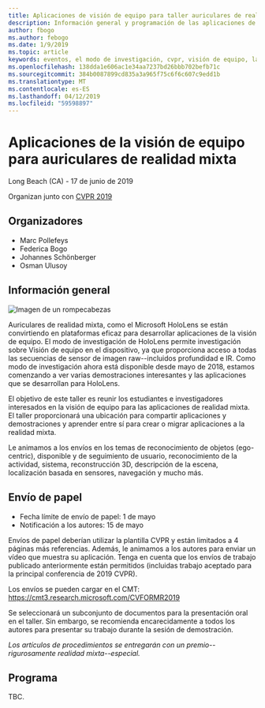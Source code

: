```yaml
---
title: Aplicaciones de visión de equipo para taller auriculares de realidad mixta en CVPR 2019
description: Información general y programación de las aplicaciones de visión de equipo para taller auriculares de realidad mixta, entrega en la conferencia CVPR en junio de 2019.
author: fbogo
ms.author: febogo
ms.date: 1/9/2019
ms.topic: article
keywords: eventos, el modo de investigación, cvpr, visión de equipo, la investigación, HoloLens
ms.openlocfilehash: 138dda1e606ac1e34aa7237bd26bbb702befb71c
ms.sourcegitcommit: 384b0087899cd835a3a965f75c6f6c607c9edd1b
ms.translationtype: MT
ms.contentlocale: es-ES
ms.lasthandoff: 04/12/2019
ms.locfileid: "59598897"
---
```

# <a name="computer-vision-applications-for-mixed-reality-headsets"></a>Aplicaciones de la visión de equipo para auriculares de realidad mixta
Long Beach (CA) - 17 de junio de 2019

Organizan junto con [CVPR 2019](http://cvpr2019.thecvf.com/)

## <a name="organizers"></a>Organizadores
* Marc Pollefeys
* Federica Bogo
* Johannes Schönberger
* Osman Ulusoy

## <a name="overview"></a>Información general

![Imagen de un rompecabezas](images/cvpr2019_teaser.jpg)

Auriculares de realidad mixta, como el Microsoft HoloLens se están convirtiendo en plataformas eficaz para desarrollar aplicaciones de la visión de equipo. El modo de investigación de HoloLens permite investigación sobre Visión de equipo en el dispositivo, ya que proporciona acceso a todas las secuencias de sensor de imagen raw--incluidos profundidad e IR. Como modo de investigación ahora está disponible desde mayo de 2018, estamos comenzando a ver varias demostraciones interesantes y las aplicaciones que se desarrollan para HoloLens. 

El objetivo de este taller es reunir los estudiantes e investigadores interesados en la visión de equipo para las aplicaciones de realidad mixta. El taller proporcionará una ubicación para compartir aplicaciones y demostraciones y aprender entre sí para crear o migrar aplicaciones a la realidad mixta. 

Le animamos a los envíos en los temas de reconocimiento de objetos (ego-centric), disponible y de seguimiento de usuario, reconocimiento de la actividad, sistema, reconstrucción 3D, descripción de la escena, localización basada en sensores, navegación y mucho más.

## <a name="paper-submission"></a>Envío de papel
* Fecha límite de envío de papel: 1 de mayo
* Notificación a los autores: 15 de mayo

Envíos de papel deberían utilizar la plantilla CVPR y están limitados a 4 páginas más referencias. Además, le animamos a los autores para enviar un vídeo que muestra su aplicación.
Tenga en cuenta que los envíos de trabajo publicado anteriormente están permitidos (incluidas trabajo aceptado para la principal conferencia de 2019 CVPR). 

Los envíos se pueden cargar en el CMT: https://cmt3.research.microsoft.com/CVFORMR2019

Se seleccionará un subconjunto de documentos para la presentación oral en el taller. Sin embargo, se recomienda encarecidamente a todos los autores para presentar su trabajo durante la sesión de demostración.

_Los artículos de procedimientos se entregarán con un premio--rigurosamente realidad mixta--especial._

## <a name="schedule"></a>Programa
TBC.
